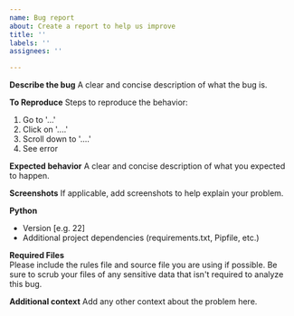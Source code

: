 ```yaml
---
name: Bug report
about: Create a report to help us improve
title: ''
labels: ''
assignees: ''

---
```


**Describe the bug**
A clear and concise description of what the bug is.

**To Reproduce**
Steps to reproduce the behavior:
1. Go to '...'
2. Click on '....'
3. Scroll down to '....'
4. See error

**Expected behavior**
A clear and concise description of what you expected to happen.

**Screenshots**
If applicable, add screenshots to help explain your problem.

**Python**
 - Version [e.g. 22]
 - Additional project dependencies (requirements.txt, Pipfile, etc.)

**Required Files**  
Please include the rules file and source file you are using if possible. Be sure to scrub your files of any sensitive data that isn't required to analyze this bug.

**Additional context**
Add any other context about the problem here.
